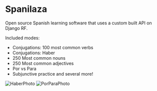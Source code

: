# Spanilaza
Open source Spanish learning software that uses a custom built API on Django RF.

Included modes:

- Conjugations: 100 most common verbs
- Conjugations: Haber
- 250 Most common nouns
- 250 Most common adjectives
- Por vs Para
- Subjunctive practice
and several more!

![HaberPhoto](https://user-images.githubusercontent.com/52685070/120587611-85d4a000-c3ea-11eb-9536-ca044265ac7c.PNG)
![PorParaPhoto](https://user-images.githubusercontent.com/52685070/120587612-8705cd00-c3ea-11eb-99c1-affaf7ab0af2.PNG)
